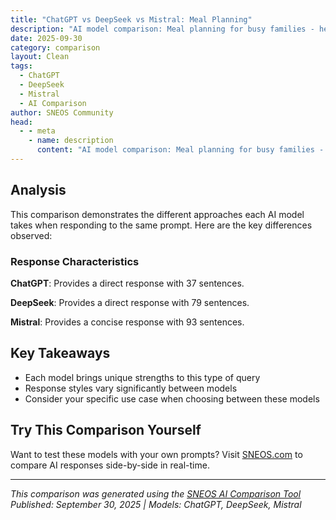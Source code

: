 ```yaml
---
title: "ChatGPT vs DeepSeek vs Mistral: Meal Planning"
description: "AI model comparison: Meal planning for busy families - healthy dinners in 30 minutes..."
date: 2025-09-30
category: comparison
layout: Clean
tags:
  - ChatGPT
  - DeepSeek
  - Mistral
  - AI Comparison
author: SNEOS Community
head:
  - - meta
    - name: description
      content: "AI model comparison: Meal planning for busy families - healthy dinners in 30 minutes..."
---
```


<ChatComparison
  title="ChatGPT vs DeepSeek vs Mistral: Meal Planning"
  prompt="Meal planning for busy families - healthy dinners in 30 minutes"
  :responses='{
    "ChatGPT": "Certainly! Here are some healthy and delicious dinner ideas that busy families can prepare in 30 minutes or less:\n\n### 1. **Chicken Stir-Fry with Vegetables**\n- **Ingredients**: Chicken breast strips, bell peppers, broccoli, snap peas, carrots, soy sauce, garlic, ginger, olive oil.\n- **Method**: Saut\u00E9 garlic and ginger in olive oil, add chicken strips and cook until browned. Toss in chopped vegetables and stir-fry for 5\u20137 minutes. Add soy sauce and cook another 2 minutes. Serve over brown rice or quinoa.\n- **Tip**: Use pre-cut veggies or frozen stir-fry mix to save time.\n\n### 2. **Sheet Pan Salmon and Veggies**\n- **Ingredients**: Salmon fillets, asparagus, cherry tomatoes, olive oil, lemon, garlic, salt, pepper.\n- **Method**: Preheat oven to 400\u00B0F (200\u00B0C). Place salmon and veggies on a baking sheet, drizzle with olive oil, lemon juice, and season. Roast for 15\u201320 minutes.\n- **Tip**: Serve with quick-cooking couscous or a side salad.\n\n### 3. **Black Bean and Sweet Potato Tacos**\n- **Ingredients**: Canned black beans, diced sweet potatoes, tortillas, avocado, salsa, cumin, chili powder.\n- **Method**: Saut\u00E9 diced sweet potatoes with spices until tender (about 10 minutes). Warm black beans and tortillas. Assemble tacos with sweet potatoes, beans, avocado slices, and salsa.\n- **Tip**: Add shredded cheese or Greek yogurt as toppings.\n\n### 4. **Whole Wheat Pasta with Spinach and Cherry Tomatoes**\n- **Ingredients**: Whole wheat pasta, fresh spinach, cherry tomatoes, garlic, olive oil, parmesan cheese.\n- **Method**: Cook pasta according to package. Saut\u00E9 garlic in olive oil, add cherry tomatoes and cook until soft, then add spinach until wilted. Toss pasta with veggies and top with parmesan.\n- **Tip**: Add grilled chicken or beans for extra protein.\n\n### 5. **Turkey Lettuce Wraps**\n- **Ingredients**: Ground turkey, water chestnuts, soy sauce, ginger, garlic, green onions, large lettuce leaves.\n- **Method**: Saut\u00E9 ground turkey with garlic, ginger, and chopped water chestnuts. Stir in soy sauce and green onions. Spoon mixture into lettuce leaves.\n- **Tip**: Serve with a side of brown rice or quinoa.\n\n### General Tips for Quick Healthy Dinners:\n- **Prep in advance**: Chop vegetables or marinate proteins ahead of time.\n- **One-pan or One-pot meals**: Reduce cleanup and cooking time.\n- **Use shortcuts**: Like pre-washed greens, canned beans, or frozen veggies.\n- **Limit complicated recipes**: Stick to simple, nutrient-dense meals.\n\nWould you like me to provide a shopping list or printable meal plan?",
    "DeepSeek": "Of course! Meal planning for busy families is all about strategy, simplicity, and speed. The goal is to get a healthy, satisfying dinner on the table with minimal stress.\n\nHere is your complete guide to healthy 30-minute family dinners, including a sample meal plan, core strategies, and a list of go-to recipes.\n\n### The Golden Rules for 30-Minute Success\n\n1.  **Plan Your Week:** Pick one day (e.g., Sunday) to plan 4-5 dinners. This eliminates the daily \u0022what\u0027s for dinner?\u0022 panic.\n2.  **Embrace the \u0022Kitchen Triad\u0022:** Build every meal around three components:\n    *   **Lean Protein:** Chicken breast (thinly sliced or pounded), ground turkey/beef, fish fillets, shrimp, eggs, tofu, canned beans, lentils.\n    *   **Colorful Veggies:** Fresh, frozen, or pre-cut. Frozen is a lifesaver and just as nutritious!\n    *   **Healthy Carb/Base:** Quick-cooking brown rice, quinoa, whole-wheat pasta, couscous, tortillas, or sweet potatoes (microwave for speed).\n3.  **Prep on the Weekend (15-20 minutes):** You don\u0027t need to cook full meals, just do the foundational work:\n    *   Wash and chop 1-2 versatile veggies (bell peppers, onions, broccoli).\n    *   Mix a simple marinade for chicken.\n    *   Cook a big batch of quinoa or brown rice to use throughout the week.\n    *   Portion out proteins.\n4.  **Leverage Your Tools:** Use a sheet pan, skillet, and Instant Pot/pressure cooker to cook everything quickly and minimize cleanup.\n\n---\n\n### Sample 5-Day Meal Plan (All under 30 minutes)\n\nThis plan uses overlapping ingredients to save money and reduce waste.\n\n| Day | Meal Idea | The 30-Minute Game Plan |\n| :-- | :--- | :--- |\n| **Mon** | **Speedy Chicken Fajitas** | Slice chicken \u0026 bell peppers. Saut\u00E9 with fajita seasoning. Serve with whole-wheat tortillas, store-bought salsa, and pre-shredded lettuce. |\n| **Tue** | **15-Minute Black Bean Burgers** | Mash canned black beans with breadcrumbs \u0026 egg. Pan-fry patties. Serve on whole-wheat buns with sweet potato fries (frozen, baked). |\n| **Wed** | **One-Pan Lemon Herb Salmon \u0026 Asparagus** | Place salmon fillets and asparagus on a sheet pan. Drizzle with olive oil, lemon juice, and herbs. Roast at 400\u00B0F (200\u00B0C) for 12-15 minutes. Serve with pre-cooked quinoa. |\n| **Thu** | **Ground Turkey \u0022Taco\u0022 Pasta** | Brown ground turkey with taco seasoning. Add a jar of marinara sauce, some water, and throw in whole-wheat pasta to cook in the same pot. Stir in a can of corn at the end. |\n| **Fri** | **DIY \u0022Kitchen Sink\u0022 Quesadillas** | Use up the week\u0027s leftovers! Fill whole-wheat tortillas with leftover chicken, beans, veggies, and cheese. Griddle until golden. Serve with a simple side salad. |\n\n---\n\n### Go-To Recipe Concepts (Mix \u0026 Match)\n\nThese are formulas, not rigid recipes, giving you maximum flexibility.\n\n#### 1. The One-Pan Protein \u0026 Veggie Roast\n*   **Formula:** Protein \u002B Veggies \u002B Seasoning \u002B High Heat.\n*   **Examples:**\n    *   **Chicken \u0026 Broccoli:** Chicken thighs, broccoli florets, garlic powder, paprika.\n    *   **Sausage \u0026 Peppers:** Italian chicken sausage, bell peppers, onion, Italian seasoning.\n    *   **Shrimp \u0026 Zucchini:** Shrimp, sliced zucchini, cherry tomatoes, lemon slices, oregano.\n*   **Method:** Toss everything in olive oil and seasoning on a sheet pan. Roast at 425\u00B0F (220\u00B0C) for 15-20 minutes.\n\n#### 2. The Speedy Stir-Fry\n*   **Formula:** Thin Protein \u002B Quick-Cook Veggies \u002B Sauce \u002B Grain.\n*   **Examples:**\n    *   **Beef \u0026 Broccoli:** Thinly sliced flank steak, broccoli florets, store-bought stir-fry sauce.\n    *   **Teriyaki Tofu:** Cubed firm tofu, bell peppers, snap peas, bottled teriyaki glaze.\n    *   **Ginger Chicken:** Thin chicken strips, carrots, cabbage, ginger, and soy sauce.\n*   **Method:** Cook protein in a hot wok/skillet, remove. Stir-fry veggies, add protein back in, pour sauce over, and heat through. Serve over instant rice or noodles.\n\n#### 3. The \u0022Cook-in-Sauce\u0022 Pasta\n*   **Formula:** Pasta \u002B Protein/Vegetables \u002B Liquid (Sauce/Broth).\n*   **Examples:**\n    *   **One-Pot Creamy Tomato Pasta:** Ground turkey, dry pasta, marinara sauce, a scoop of cream cheese or ricotta, and water.\n    *   **Lemon Garlic Shrimp Orzo:** Orzo, shrimp, chicken broth, lemon juice, spinach.\n*   **Method:** Saut\u00E9 protein/veggies in a deep skillet. Add dry pasta and enough liquid to cover. Simmer until pasta is cooked and sauce has thickened.\n\n#### 4. The No-Cook Bowl\n*   **Formula:** Pre-Cooked Grain \u002B Canned/Fresh Protein \u002B Fresh/Canned Veggies \u002B Dressing.\n*   **Examples:**\n    *   **Mediterranean Chickpea Bowl:** Pre-cooked quinoa, canned chickpeas, cucumber, tomatoes, olives, feta cheese, Greek vinaigrette.\n    *   **\u0022Taco\u0022 Bowl:** Pre-cooked rice, canned black beans, corn, salsa, avocado, a squeeze of lime.\n*   **Method:** Assemble! This is perfect for using weekend meal prep.\n\n---\n\n### Pro-Tips for the Time-Crunched Family\n\n*   **The Freezer is Your Friend:** Keep frozen veggies (peas, corn, spinach, stir-fry mixes), frozen shrimp, and frozen turkey meatballs on hand.\n*   **Buy Pre-Prepped:** There\u0027s no shame in buying pre-chopped onions, shredded carrots, or minced garlic to save precious minutes.\n*   **Double Batch, Single Effort:** When you make a family favorite like chili or taco meat, double the recipe and freeze half for a future \u0022emergency\u0022 dinner.\n*   **Get the Family Involved:** Kids can wash veggies, set the table, or assemble their own wraps. A partner can be in charge of cooking the grain or making a salad while you handle the main.\n*   **Have a \u0022Backup Plan\u0022 Meal:** Keep the ingredients for one ultra-easy meal (e.g., eggs and toast, grilled cheese and tomato soup) for nights when even the plan falls apart.\n\nRemember, the goal is **nourishment and connection**, not perfection. A simple, home-cooked meal eaten together is a win, no matter how simple it is. Happy cooking",
    "Mistral": "Meal planning is a great way to ensure that busy families can enjoy healthy dinners without spending too much time in the kitchen. Here are some tips and recipes to help you prepare nutritious meals in 30 minutes or less:\n\n### Tips for Meal Planning:\n1. **Plan Ahead**: Choose your meals for the week and make a grocery list.\n2. **Prep in Advance**: Cut vegetables, marinate proteins, and pre-cook grains on the weekend.\n3. **Use Versatile Ingredients**: Choose ingredients that can be used in multiple meals.\n4. **One-Pot Meals**: Opt for recipes that require minimal cleanup.\n5. **Leftovers**: Plan for leftovers to reduce cooking time on busy nights.\n\n### Quick and Healthy Dinner Recipes:\n\n#### 1. **Chicken Stir-Fry**\n- **Ingredients**: Chicken breast, mixed vegetables (bell peppers, broccoli, carrots), soy sauce, garlic, ginger, olive oil.\n- **Instructions**:\n  1. Heat olive oil in a pan.\n  2. Add chicken and cook until browned.\n  3. Add vegetables and cook until tender.\n  4. Stir in soy sauce, garlic, and ginger.\n  5. Serve over brown rice or quinoa.\n\n#### 2. **Quinoa and Black Bean Salad**\n- **Ingredients**: Quinoa, black beans, corn, cherry tomatoes, avocado, lime juice, olive oil, salt, pepper.\n- **Instructions**:\n  1. Cook quinoa according to package instructions.\n  2. Mix quinoa with black beans, corn, cherry tomatoes, and avocado.\n  3. Dress with lime juice, olive oil, salt, and pepper.\n\n#### 3. **Baked Salmon with Lemon and Dill**\n- **Ingredients**: Salmon fillets, lemon, dill, olive oil, salt, pepper.\n- **Instructions**:\n  1. Preheat oven to 400\u00B0F (200\u00B0C).\n  2. Place salmon on a baking sheet, drizzle with olive oil, and season with salt, pepper, and dill.\n  3. Bake for 12-15 minutes.\n  4. Serve with a side of steamed vegetables or a salad.\n\n#### 4. **Vegetable and Tofu Stir-Fry**\n- **Ingredients**: Tofu, mixed vegetables (bell peppers, broccoli, snap peas), soy sauce, garlic, ginger, olive oil.\n- **Instructions**:\n  1. Press and drain tofu, then cut into cubes.\n  2. Heat olive oil in a pan.\n  3. Add tofu and cook until browned.\n  4. Add vegetables and cook until tender.\n  5. Stir in soy sauce, garlic, and ginger.\n  6. Serve over brown rice or quinoa.\n\n#### 5. **Spaghetti Aglio e Olio**\n- **Ingredients**: Spaghetti, garlic, olive oil, red pepper flakes, parsley, Parmesan cheese.\n- **Instructions**:\n  1. Cook spaghetti according to package instructions.\n  2. Heat olive oil in a pan.\n  3. Add garlic and red pepper flakes, cook until fragrant.\n  4. Toss cooked spaghetti in the garlic oil.\n  5. Garnish with parsley and Parmesan cheese.\n\n#### 6. **Grilled Chicken and Vegetable Skewers**\n- **Ingredients**: Chicken breast, bell peppers, zucchini, cherry tomatoes, olive oil, salt, pepper.\n- **Instructions**:\n  1. Preheat grill or grill pan.\n  2. Thread chicken and vegetables onto skewers.\n  3. Brush with olive oil and season with salt and pepper.\n  4. Grill for 10-12 minutes, turning occasionally.\n  5. Serve with a side of couscous or a salad.\n\n#### 7. **Easy Baked Sweet Potatoes**\n- **Ingredients**: Sweet potatoes, olive oil, salt, pepper, your choice of toppings (e.g., black beans, avocado, salsa).\n- **Instructions**:\n  1. Preheat oven to 425\u00B0F (220\u00B0C).\n  2. Poke sweet potatoes with a fork and bake for 25-30 minutes.\n  3. Cut open and top with your choice of toppings.\n\n### Additional Tips:\n- **Use Frozen Vegetables**: They are just as nutritious and save prep time.\n- **Cook in Bulk**: Make large batches of grains and proteins to use throughout the week.\n- **Invest in a Slow Cooker**: For meals that can cook while you\u0027re away.\n\nBy planning ahead and choosing quick, healthy recipes, you can ensure that your family enjoys nutritious meals even on the busiest nights."
  }'
  published-date="22:46"
/>

## Analysis

This comparison demonstrates the different approaches each AI model takes when responding to the same prompt. Here are the key differences observed:

### Response Characteristics

**ChatGPT**: Provides a direct response with 37 sentences. 

**DeepSeek**: Provides a direct response with 79 sentences. 

**Mistral**: Provides a concise response with 93 sentences. 

## Key Takeaways

- Each model brings unique strengths to this type of query
- Response styles vary significantly between models
- Consider your specific use case when choosing between these models

## Try This Comparison Yourself

Want to test these models with your own prompts? Visit [SNEOS.com](https://sneos.com) to compare AI responses side-by-side in real-time.

---

*This comparison was generated using the [SNEOS AI Comparison Tool](https://sneos.com)*
*Published: September 30, 2025 | Models: ChatGPT, DeepSeek, Mistral*
